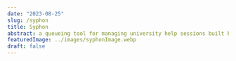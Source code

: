 ```yaml
---
date: "2023-08-25"
slug: /syphon
title: Syphon
abstract: a queueing tool for managing university help sessions built by help session tutors.
featuredImage: ../images/syphonImage.webp
draft: false
---
```

